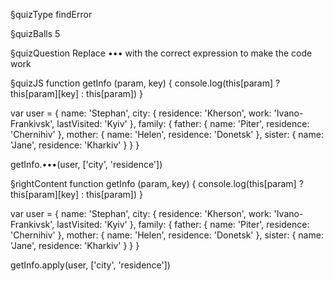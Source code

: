 §quizType
findError

§quizBalls
5

§quizQuestion
Replace ••• with the correct expression to make the code work



§quizJS
function getInfo (param, key) {
  console.log(this[param] ? this[param][key] : this[param])
}

var user = {
  name: 'Stephan',
  city: {
    residence: 'Kherson',
    work: 'Ivano-Frankivsk',
    lastVisited: 'Kyiv'
  },
  family: {
    father: { name: 'Piter', residence: 'Chernihiv' },
    mother: { name: 'Helen', residence: 'Donetsk' },
    sister: { name: 'Jane', residence: 'Kharkiv' }
  }
}

getInfo.•••(user, ['city', 'residence'])



§rightContent
function getInfo (param, key) {
  console.log(this[param] ? this[param][key] : this[param])
}

var user = {
  name: 'Stephan',
  city: {
    residence: 'Kherson',
    work: 'Ivano-Frankivsk',
    lastVisited: 'Kyiv'
  },
  family: {
    father: { name: 'Piter', residence: 'Chernihiv' },
    mother: { name: 'Helen', residence: 'Donetsk' },
    sister: { name: 'Jane', residence: 'Kharkiv' }
  }
}

getInfo.apply(user, ['city', 'residence'])
